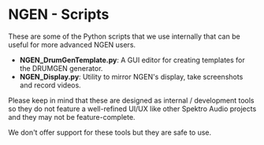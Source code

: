 # NGEN - Scripts

These are some of the Python scripts that we use internally that can be useful for more advanced NGEN users.

- **NGEN_DrumGenTemplate.py**: A GUI editor for creating templates for the DRUMGEN generator.
- **NGEN_Display.py**: Utility to mirror NGEN's display, take screenshots and record videos.

Please keep in mind that these are designed as internal / development tools so they do not feature a well-refined UI/UX like other Spektro Audio projects and they may not be feature-complete.

We don't offer support for these tools but they are safe to use.